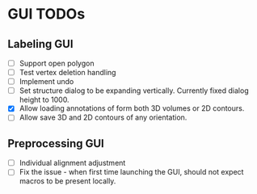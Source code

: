 # GUI TODOs

## Labeling GUI
- [ ] Support open polygon
- [ ] Test vertex deletion handling
- [ ] Implement undo
- [ ] Set structure dialog to be expanding vertically. Currently fixed dialog height to 1000.
- [x] Allow loading annotations of form both 3D volumes or 2D contours.
- [ ] Allow save 3D and 2D contours of any orientation.

## Preprocessing GUI
- [ ] Individual alignment adjustment
- [ ] Fix the issue - when first time launching the GUI, should not expect macros to be present locally.
